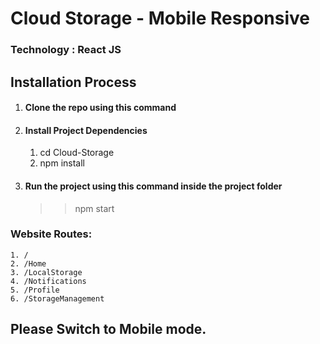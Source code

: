 # Cloud Storage - Mobile Responsive


### Technology : React JS


## Installation Process
1. #### Clone the repo using this command
    
    
2. #### Install Project Dependencies
    1. cd Cloud-Storage
    2. npm install
    
3. #### Run the project using this command inside the project folder
   >> npm start
   

### Website Routes:
    1. /
    2. /Home
    3. /LocalStorage
    4. /Notifications
    5. /Profile
    6. /StorageManagement

## Please Switch to Mobile mode.